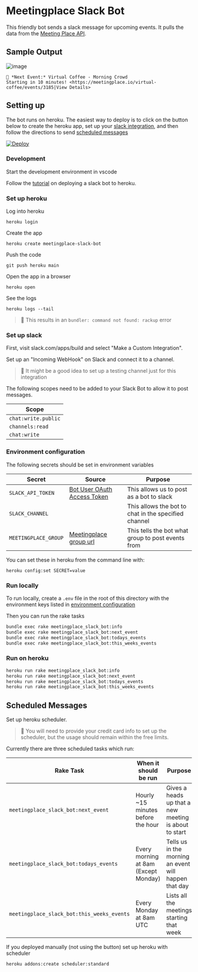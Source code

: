 # Meetingplace Slack Bot

This friendly bot sends a slack message for upcoming events. It pulls the data from the [Meeting Place API](https://meetingplace.io/api).

## Sample Output

![image](https://user-images.githubusercontent.com/325384/97884868-81de8380-1d1e-11eb-9a6f-0a6f9f2d1b7e.png)

```
📅 *Next Event:* Virtual Coffee - Morning Crowd
Starting in 10 minutes! <https://meetingplace.io/virtual-coffee/events/3185|View Details>
```

## Setting up

The bot runs on heroku.  The easiest way to deploy is to click on the button below to create the heroku app, set up your [slack integration](#set-up-slack), and then follow the directions to send [scheduled messages](#scheduled-messages)

[![Deploy](https://www.herokucdn.com/deploy/button.svg)](https://heroku.com/deploy)

### Development
Start the development environment in vscode

Follow the [tutorial](https://blog.heroku.com/how-to-deploy-your-slack-bots-to-heroku) on deploying a slack bot to heroku.

### Set up heroku

Log into heroku

```
heroku login
```

Create the app

```
heroku create meetingplace-slack-bot
```

Push the code 

```
git push heroku main
```

Open the app in a browser

```
heroku open
```

See the logs 

```
heroku logs --tail
```

> :pencil: This results in an `bundler: command not found: rackup` error

### Set up slack

First, visit slack.com/apps/build and select "Make a Custom Integration".

Set up an "Incoming WebHook" on Slack and connect it to a channel.

> :pencil: It might be a good idea to set up a testing channel just for this integration

<!--TODO find out if these scopes are actually needed or if webhook is enough -->
The following scopes need to be added to your Slack Bot to allow it to post messages.

| Scope               |
| ------------------- |
| `chat:write.public` |
| `channels:read`     |
| `chat:write`        |

### Environment configuration

The following secrets should be set in environment variables

| Secret               | Source                                                     | Purpose                                              |
| -------------------- | ---------------------------------------------------------- | ---------------------------------------------------- |
| `SLACK_API_TOKEN`    | [Bot User OAuth Access Token](https://api.slack.com/apps/) | This allows us to post as a bot to slack             |
| `SLACK_CHANNEL`      |                                                            | This allows the bot to chat in the specified channel |
| `MEETINGPLACE_GROUP` | [Meetingplace group url](https//meetingplace.io/api)       | This tells the bot what group to post events from    |


You can set these in heroku from the command line with:

```
heroku config:set SECRET=value
```

### Run locally

To run locally, create a `.env` file in the root of this directory with the environment keys listed in [environment configuration](#environment-configuration)

Then you can run the rake tasks


```bash
bundle exec rake meetingplace_slack_bot:info
bundle exec rake meetingplace_slack_bot:next_event
bundle exec rake meetingplace_slack_bot:todays_events
bundle exec rake meetingplace_slack_bot:this_weeks_events
```

### Run on heroku

```bash
heroku run rake meetingplace_slack_bot:info
heroku run rake meetingplace_slack_bot:next_event
heroku run rake meetingplace_slack_bot:todays_events
heroku run rake meetingplace_slack_bot:this_weeks_events
```

## Scheduled Messages

Set up heroku scheduler.

> :pencil: You will need to provide your credit card info to set up the scheduler, but the usage should remain within the free limits.

Currently there are three scheduled tasks which run:

| Rake Task                                  | When it should be run                | Purpose                                               | Crontab      |
| ------------------------------------------ | ------------------------------------ | ----------------------------------------------------- | ------------ |
| `meetingplace_slack_bot:next_event`        | Hourly ~15 minutes before the hour   | Gives a heads up that a new meeting is about to start | `45 * * * *` |
| `meetingplace_slack_bot:todays_events`     | Every morning at 8am (Except Monday) | Tells us in the morning an event will happen that day | `0 8 * * *`  |
| `meetingplace_slack_bot:this_weeks_events` | Every Monday at 8am UTC              | Lists all the meetings starting that week             | `0 8 * * *`  |


If you deployed manually (not using the button) set up heroku with scheduler

```bash
heroku addons:create scheduler:standard
```



